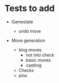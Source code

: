 # Tests to add

- Gamestate

  - undo move

- Move generation
  - king moves
    - not into check
    - basic moves
    - castling
  - Checks
  - pins
